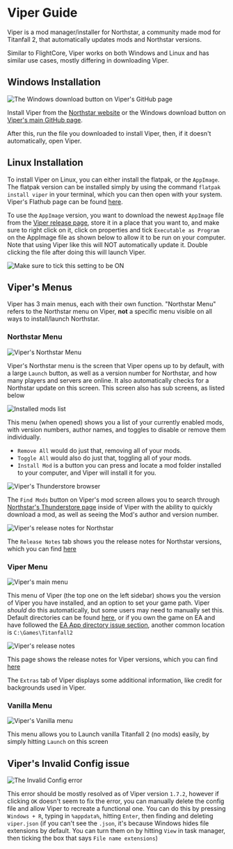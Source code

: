 # Viper Guide

Viper is a mod manager/installer for Northstar, a community made mod for Titanfall 2, that automatically updates mods and Northstar versions.

Similar to FlightCore, Viper works on both Windows and Linux and has similar use cases, mostly differing in downloading Viper.

## Windows Installation

![The Windows download button on Viper's GitHub page](../../images/viper-windows-download.png)

Install Viper from the [Northstar website](https://northstar.tf) or the Windows download button on [Viper's main GitHub page](https://github.com/0neGal/viper).

After this, run the file you downloaded to install Viper, then, if it doesn't automatically, open Viper.

## Linux Installation

To install Viper on Linux, you can either install the flatpak, or the `AppImage`. The flatpak version can be installed simply by using the command `flatpak install viper` in your terminal, which you can then open with your system. Viper's Flathub page can be found [here](https://flathub.org/apps/com.github._0negal.Viper).

To use the `AppImage` version, you want to download the newest `AppImage` file from the [Viper release page](https://github.com/0neGal/viper/releases), store it in a place that you want to, and make sure to right click on it, click on properties and tick `Executable as Program` on the AppImage file as shown below to allow it to be run on your computer. Note that using Viper like this will NOT automatically update it. Double clicking the file after doing this will launch Viper.

![Make sure to tick this setting to be ON](../../images/viper-executable-as-program.png)

## Viper's Menus

Viper has 3 main menus, each with their own function. "Northstar Menu" refers to the Northstar menu on Viper, **not** a specific menu visible on all ways to install/launch Northstar.

### Northstar Menu

![Viper's Northstar Menu](../../images/viper-northstar-menu.png)

Viper's Northstar menu is the screen that Viper opens up to by default, with a large `Launch` button, as well as a version number for Northstar, and how many players and servers are online. It also automatically checks for a Northstar update on this screen. This screen also has sub screens, as listed below

![Installed mods list](../../images/viper-installed-mods.png)

This menu (when opened) shows you a list of your currently enabled mods, with version numbers, author names, and toggles to disable or remove them individually.

- `Remove All` would do just that, removing all of your mods.
- `Toggle All` would also do just that, toggling all of your mods.
- `Install Mod` is a button you can press and locate a mod folder installed to your computer, and Viper will install it for you.

![Viper's Thunderstore browser](../../images/viper-find-mods.png)

The `Find Mods` button on Viper's mod screen allows you to search through [Northstar's Thunderstore page](https://northstar.thunderstore.io/) inside of Viper with the ability to quickly download a mod, as well as seeing the Mod's author and version number.

![Viper's release notes for Northstar](../../images/viper-northstar-release-notes.png)

The `Release Notes` tab shows you the release notes for Northstar versions, which you can find [here](https://github.com/R2Northstar/Northstar/releases)

### Viper Menu 

![Viper's main menu](../../images/viper-menu.png)

This menu of Viper (the top one on the left sidebar) shows you the version of Viper you have installed, and an option to set your game path. Viper _should_ do this automatically, but some users may need to manually set this. Default directories can be found [here](../troubleshooting.md#game-location), or if you own the game on EA and have followed the [EA App directory issue section](../troubleshooting.md#cannot-write-log-file-when-using-northstar-on-ea-app), another common location is `C:\Games\Titanfall2`

![Viper's release notes](../../images/viper-release-notes.png)

This page shows the release notes for Viper versions, which you can find [here](https://github.com/0neGal/viper/releases)

The `Extras` tab of Viper displays some additional information, like credit for backgrounds used in Viper.

### Vanilla Menu

![Viper's Vanilla menu](../../images/viper-vanilla.png)

This menu allows you to Launch vanilla Titanfall 2 (no mods) easily, by simply hitting `Launch` on this screen

## Viper's Invalid Config issue

![The Invalid Config error](../../images/viper-invalid-config.png)

This error should be mostly resolved as of Viper version `1.7.2`, however if clicking `OK` doesn't seem to fix the error, you can manually delete the config file and allow Viper to recreate a functional one. You can do this by pressing `Windows + R`, typing in `%appdata%`, hitting `Enter`, then finding and deleting `viper.json` (if you can't see the `.json`, it's because Windows hides file extensions by default. You can turn them on by hitting `View` in task manager, then ticking the box that says `File name extensions`)
